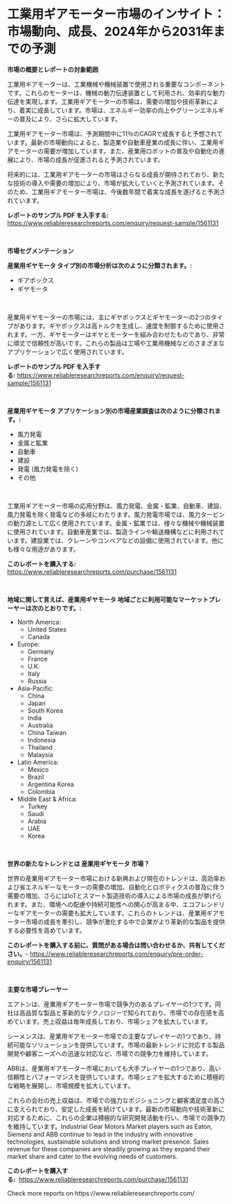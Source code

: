 <p><h1>工業用ギアモーター市場のインサイト：市場動向、成長、2024年から2031年までの予測</h1></p><p><strong>市場の概要とレポートの対象範囲</strong></p>
<p><p>工業用ギアモーターは、工業機械や機械装置で使用される重要なコンポーネントです。これらのモーターは、機械の動力伝達装置として利用され、効率的な動力伝達を実現します。工業用ギアモーターの市場は、需要の増加や技術革新により、着実に成長しています。市場は、エネルギー効率の向上やグリーンエネルギーの普及により、さらに拡大しています。</p><p>工業用ギアモーター市場は、予測期間中に11％のCAGRで成長すると予想されています。最新の市場動向によると、製造業や自動車産業の成長に伴い、工業用ギアモーターの需要が増加しています。また、産業用ロボットの普及や自動化の進展により、市場の成長が促進されると予測されています。</p><p>将来的には、工業用ギアモーターの市場はさらなる成長が期待されており、新たな技術の導入や需要の増加により、市場が拡大していくと予測されています。そのため、工業用ギアモーター市場は、今後数年間で着実な成長を遂げると予測されています。</p></p>
<p><strong>レポートのサンプル PDF を入手する:</strong> <a href="https://www.reliableresearchreports.com/enquiry/request-sample/1561131">https://www.reliableresearchreports.com/enquiry/request-sample/1561131</a></p>
<p>&nbsp;</p>
<p><strong>市場セグメンテーション</strong></p>
<p><strong>産業用ギヤモータ タイプ別の市場分析は次のように分類されます。:</strong></p>
<p><ul><li>ギアボックス</li><li>ギヤモータ</li></ul></p>
<p>&nbsp;</p>
<p><p>産業用ギヤモーターの市場には、主にギヤボックスとギヤモーターの2つのタイプがあります。ギヤボックスは高トルクを生成し、速度を制御するために使用されます。一方、ギヤモーターはギヤとモーターを組み合わせたものであり、非常に頑丈で信頼性が高いです。これらの製品は工場や工業用機械などのさまざまなアプリケーションで広く使用されています。</p></p>
<p><strong>レポートのサンプル PDF を入手する:</strong>&nbsp;<a href="https://www.reliableresearchreports.com/enquiry/request-sample/1561131">https://www.reliableresearchreports.com/enquiry/request-sample/1561131</a></p>
<p>&nbsp;</p>
<p><strong> 産業用ギヤモータ アプリケーション別の市場産業調査は次のように分類されます。:</strong></p>
<p><ul><li>風力発電</li><li>金属と鉱業</li><li>自動車</li><li>建設</li><li>発電 (風力発電を除く)</li><li>その他</li></ul></p>
<p>&nbsp;</p>
<p><p>工業用ギアモーター市場の応用分野は、風力発電、金属・鉱業、自動車、建設、風力発電を除く発電などの多岐にわたります。風力発電市場では、風力タービンの動力源として広く使用されています。金属・鉱業では、様々な機械や機械装置に使用されています。自動車産業では、製造ラインや輸送機構などに利用されています。建設業では、クレーンやコンベアなどの設備に使用されています。他にも様々な用途があります。</p></p>
<p><strong>このレポートを購入する:</strong>&nbsp; <a href="https://www.reliableresearchreports.com/purchase/1561131">https://www.reliableresearchreports.com/purchase/1561131</a></p>
<p>&nbsp;</p>
<p><strong>地域に関して言えば、産業用ギヤモータ 地域ごとに利用可能なマーケットプレーヤーは次のとおりです。:</strong></p>
<p><ul>
    <li>
        North America:
        <ul>
            <li>United States</li>
            <li>Canada</li>
        </ul>
    </li>
    <li>
        Europe:
        <ul>
            <li>Germany</li>
            <li>France</li>
            <li>U.K.</li>
            <li>Italy</li>
            <li>Russia</li>
        </ul>
    </li>
    <li>
        Asia-Pacific:
        <ul>
            <li>China</li>
            <li>Japan</li>
            <li>South Korea</li>
            <li>India</li>
            <li>Australia</li>
            <li>China Taiwan</li>
            <li>Indonesia</li>
            <li>Thailand</li>
            <li>Malaysia</li>
        </ul>
    </li>
    <li>
        Latin America:
        <ul>
            <li>Mexico</li>
            <li>Brazil</li>
            <li>Argentina Korea</li>
            <li>Colombia</li>
        </ul>
    </li>
    <li>
        Middle East & Africa:
        <ul>
            <li>Turkey</li>
            <li>Saudi</li>
            <li>Arabia</li>
            <li>UAE</li>
            <li>Korea</li>
        </ul>
    </li>
    </ul></p>
<p>&nbsp;</p>
<p><strong>世界の新たなトレンドとは 産業用ギヤモータ 市場？</strong></p>
<p><p>世界の産業用ギアモーター市場における新興および現在のトレンドは、高効率および省エネルギーなモーターの需要の増加、自動化とロボティクスの普及に伴う需要の増加、さらにはIoTとスマート製造技術の導入による市場の成長が挙げられます。また、環境への配慮や持続可能性への関心が高まる中、エコフレンドリーなギアモーターの需要も拡大しています。これらのトレンドは、産業用ギアモーター市場の成長を牽引し、競争が激化する中で企業がより革新的な製品を提供する必要性を高めています。</p></p>
<p><strong>このレポートを購入する前に、質問がある場合は問い合わせるか、共有してください。</strong>- <a href="https://www.reliableresearchreports.com/enquiry/pre-order-enquiry/1561131">https://www.reliableresearchreports.com/enquiry/pre-order-enquiry/1561131</a></p>
<p>&nbsp;</p>
<p><strong>主要な市場プレーヤー</strong></p>
<p><p>エアトンは、産業用ギアモーター市場で競争力のあるプレイヤーの1つです。同社は高品質な製品と革新的なテクノロジーで知られており、市場での存在感を高めています。売上収益は毎年成長しており、市場シェアを拡大しています。</p><p>シーメンスは、産業用ギアモーター市場での主要なプレイヤーの1つであり、持続可能なソリューションを提供しています。市場の最新トレンドに対応する製品開発や顧客ニーズへの迅速な対応など、市場での競争力を維持しています。</p><p>ABBは、産業用ギアモーター市場においても大手プレイヤーの1つであり、高い信頼性とパフォーマンスを提供しています。市場シェアを拡大するために積極的な戦略を展開し、市場規模を拡大しています。</p><p>これらの会社の売上収益は、市場での強力なポジショニングと顧客満足度の高さに支えられており、安定した成長を続けています。最新の市場動向や技術革新に対応するために、これらの企業は積極的な研究開発活動を行い、市場での競争力を維持しています。Industrial Gear Motors Market players such as Eaton, Siemens and ABB continue to lead in the industry with innovative technologies, sustainable solutions and strong market presence. Sales revenue for these companies are steadily growing as they expand their market share and cater to the evolving needs of customers.</p></p>
<p><strong>このレポートを購入する:</strong>&nbsp;&nbsp;<a href="https://www.reliableresearchreports.com/purchase/1561131">https://www.reliableresearchreports.com/purchase/1561131</a></p>
<p>Check more reports on https://www.reliableresearchreports.com/</p>
